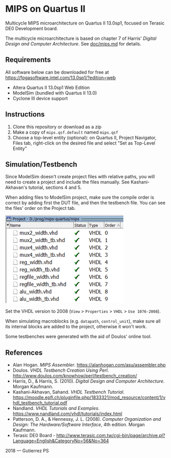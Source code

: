 # MIPS on Quartus II

Multicycle MIPS microarchitecture on Quartus II 13.0sp1, focused on Terasic DE0 Development board.

The multicycle microarchitecture is based on chapter 7 of Harris' *Digital Design and Computer Architecture*. See [doc/mips.md](doc/mips.md) for details.

## Requirements

All software below can be downloaded for free at <https://fpgasoftware.intel.com/13.0sp1/?edition=web>

* Altera Quartus II 13.0sp1 Web Edition
* ModelSim (bundled with Quartus II 13.0)
* Cyclone III device support

## Instructions

1. Clone this repository or download as a zip
2. Make a copy of `mips.qsf.default` named `mips.qsf`
3. Choose a top-level entity (optional): on Quartus II, Project Navigator, Files tab,
    right-click on the desired file and select "Set as Top-Level Entity"

## Simulation/Testbench

Since ModelSim doesn't create project files with relative paths, you will need to create a project and include the files manually. See Kashani-Akhavan's tutorial, sections 4 and 5.

When adding files to ModelSim project, make sure the compile order is correct by adding first the DUT file, and then the testbench file. You can see the files' order on the Project tab.

![ModelSim file order](doc/modelsim-order.png "ModelSim file order")

Set the VHDL version to 2008 (`View` > `Properties` > `VHDL` > `Use 1076-2008`).

When simulating macroblocks (e.g. `datapath`, `control_unit`), make sure all its internal blocks are added to the project, otherwise it won't work.

Some testbenches were generated with the aid of Doulos' online tool.

## References

* Alan Hogan. *MIPS Assembler*. <https://alanhogan.com/asu/assembler.php>
* Doulos. *VHDL Testbench Creation Using Perl*. <http://www.doulos.com/knowhow/perl/testbench_creation/>
* Harris, D., & Harris, S. (2010). *Digital Design and Computer Architecture*. Morgan Kaufmann.
* Kashani-Akhavan, Sahand. *VHDL Testbench Tutorial*. <https://moodle.epfl.ch/pluginfile.php/1833321/mod_resource/content/1/vhdl_testbench_tutorial.pdf>
* Nandland. *VHDL Tutorials and Examples*. <https://www.nandland.com/vhdl/tutorials/index.html>
* Patterson, D. A., & Hennessy, J. L. (2008). *Computer Organization and Design:
    The Hardware/Software Interface*, 4th edition. Morgan Kaufmann.
* Terasic DE0 Board - <http://www.terasic.com.tw/cgi-bin/page/archive.pl?Language=English&CategoryNo=56&No=364>

2018 &mdash; Gutierrez PS
